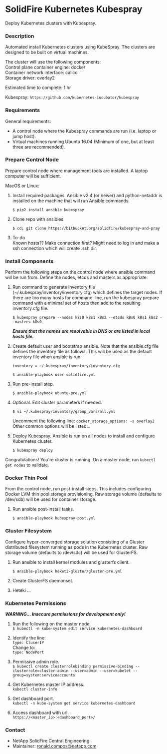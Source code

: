 # SolidFire Kubernetes Kubespray #

Deploy Kubernetes clusters with Kubespray.

### Description ###

Automated install Kubernetes clusters using KubeSpray.  The clusters are  designed to be built on virtual machines.

The cluster will use the following components:  
Control plane container engine: docker  
Container network interface: calico  
Storage driver: overlay2  

Estimated time to complete: 1 hr

Kubespray:  `https://github.com/kubernetes-incubator/kubespray`

### Requirements ###

General requirements:

* A control node where the Kubespray commands are run (i.e. laptop or jump host).
* Virtual machines running Ubuntu 16.04 (Minimum of one, but at least three are recommended).

### Prepare Control Node ###

Prepare control node where management tools are installed.  A laptop computer will be sufficient.

MacOS or Linux:

1. Install required packages.  Ansible v2.4 (or newer) and python-netaddr is installed on the machine that will run Ansible commands.

    `$ pip2 install ansible kubespray`  

2. Clone repo with ansibles

    `$ cd; git clone https://bitbucket.org/solidfire/kubespray-and-pray`

3.  To-do  
    Known hosts??  Make connection first?
    Might need to log in and make a ssh connection which will create .ssh dir.

### Install Components ###

Perform the following steps on the control node where ansible command will be run from.  Define the nodes, etcds and masters as appropriate.

1. Run command to generate inventory file (~/.kubespray/inventory/inventory.cfg) which defines the target nodes.  If there are too many hosts for command-line, run the kubespray prepare command with a minimal set of hosts then add to the resulting inventory.cfg file.

    `$ kubespray prepare --nodes k8s0 k8s1 k8s2 --etcds k8s0 k8s1 k8s2 --masters k8s0`

    ___Ensure that the names are resolvable in DNS or are listed in local hosts file.___

2. Create default user and bootstrap ansible.  Note that the ansible.cfg file defines the inventory file as follows.  This will be used as the default inventory file when ansible is run.  

    `inventory = ~/.kubespray/inventory/inventory.cfg`

    `$ ansible-playbook user-solidfire.yml`

3. Run pre-install step.

    `$ ansible-playbook ubuntu-pre.yml`

4. Optional.  Edit cluster parameters if needed.

    `$ vi ~/.kubespray/inventory/group_vars/all.yml`

     Uncomment the following line:
     `docker_storage_options: -s overlay2`  
     Other common options will be listed...
 
5. Deploy Kubespray.  Ansible is run on all nodes to install and configure Kubernetes cluster.
 
    `$ kubespray deploy`
    
Congratulations!  You're cluster is running.  On a master node, run `kubectl get nodes` to validate.

### Docker Thin Pool ###

From the control node, run post-install steps.  This includes configuring Docker LVM thin pool storage provisioning.  Raw storage volume (defaults to /dev/sdb) will be used for container  storage.

1. Run ansible post-install tasks.

    `$ ansible-playbook kubespray-post.yml`

### Gluster Filesystem ###


Configure hyper-converged storage solution consisting of a Gluster distributed filesystem running as pods in the Kubernetes cluster.  Raw storage volume (defaults to /dev/sdc) will be used for GlusterFS.

1. Run ansible to install kernel modules and glusterfs client.

    `$ ansible-playbook heketi-gluster/gluster-pre.yml`

2. Create GlusterFS daemonset.

3. Heteki ...

### Kubernetes Permissions ###

***WARNING... Insecure permissions for development only!***

1. Run the following on the master node.  
    `$ kubectl -n kube-system edit service kubernetes-dashboard`

2. Identify the line:  
    `type: CluserIP`  
    Change to:  
    `type: NodePort`  

3. Permissive admin role.  
    `$ kubectl create clusterrolebinding permissive-binding --clusterrole=cluster-admin --user=admin --user=kubelet --group=system:serviceaccounts`

4. Get Kubernetes master IP address.  
    `kubectl cluster-info`

5. Get dashboard port.  
    `kubectl -n kube-system get service kubernetes-dashboard`

6. Access dashboard with url.  
    `https://<master_ip>:<dashboard_port>/`

### Contact ###

* NetApp SolidFire Central Engineering
* Maintainer:  ronald.compos@netapp.com
